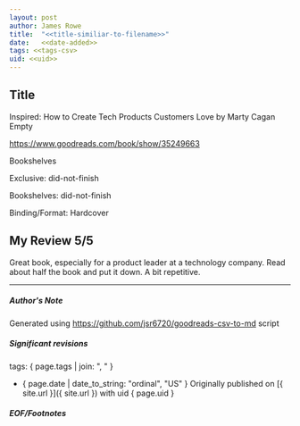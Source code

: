 ```yaml
---
layout: post
author: James Rowe
title:  "<<title-similiar-to-filename>>"
date:   <<date-added>>
tags: <<tags-csv>
uid: <<uid>>
---
```


<!-- highly dependent on how you personally use jekyll templates, and how you want this to show up -->

## Title

Inspired: How to Create Tech Products Customers Love by Marty Cagan
Empty 

https://www.goodreads.com/book/show/35249663

Bookshelves

Exclusive: did-not-finish

Bookshelves: did-not-finish

Binding/Format: Hardcover

## My Review 5/5

Great book, especially for a product leader at a technology company. Read about half the book and put it down. A bit repetitive.

---

##### Author's Note

Generated using https://github.com/jsr6720/goodreads-csv-to-md script

##### Significant revisions

tags: { page.tags | join: ", " } <!-- todo move this somewhere -->

- { page.date | date_to_string: "ordinal", "US" } Originally published on [{ site.url }]({ site.url }) with uid { page.uid }

##### EOF/Footnotes
